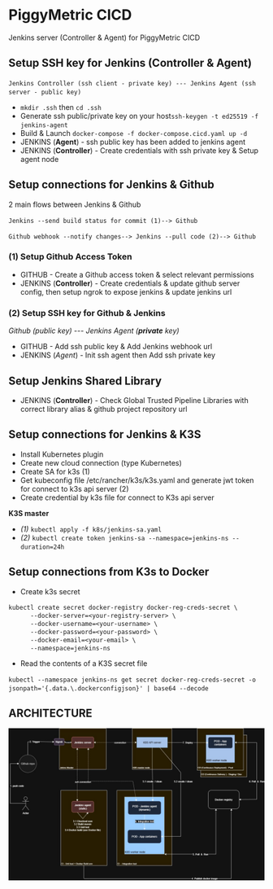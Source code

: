# PiggyMetric CICD
Jenkins server (Controller & Agent) for PiggyMetric CICD

## Setup SSH key for Jenkins (Controller & Agent)
`Jenkins Controller (ssh client - private key) --- Jenkins Agent (ssh server - public key)`

- `mkdir .ssh` then `cd .ssh`
- Generate ssh public/private key on your host`ssh-keygen -t ed25519 -f jenkins-agent`
- Build & Launch `docker-compose -f docker-compose.cicd.yaml up -d`
- JENKINS (**Agent**) - ssh public key has been added to jenkins agent
- JENKINS (**Controller**) - Create credentials with ssh private key & Setup agent node

## Setup connections for Jenkins & Github 
2 main flows between Jenkins & Github

`Jenkins --send build status for commit (1)--> Github`

`Github webhook --notify changes--> Jenkins --pull code (2)--> Github`

### (1) Setup Github Access Token 
- GITHUB - Create a Github access token & select relevant permissions
- JENKINS (**Controller**) - Create credentials & update github server config, then setup ngrok to expose jenkins &  update jenkins url

### (2) Setup SSH key for Github & Jenkins
*Github (public key) --- Jenkins Agent (**private** key)*
- GITHUB - Add ssh public key & Add Jenkins webhook url
- JENKINS (*Agent*) - Init ssh agent then Add ssh private key 

## Setup Jenkins Shared Library
- JENKINS (**Controller**) - Check Global Trusted Pipeline Libraries with correct library alias & github project repository url

## Setup connections for Jenkins & K3S
- Install Kubernetes plugin
- Create new cloud connection (type Kubernetes)
- Create SA for k3s (1)
- Get kubeconfig file /etc/rancher/k3s/k3s.yaml and generate jwt token for connect to k3s api server (2)
- Create credential by k3s file for connect to K3s api server

**K3S master**
- *(1)* `kubectl apply -f k8s/jenkins-sa.yaml`
- *(2)* `kubectl create token jenkins-sa --namespace=jenkins-ns --duration=24h`

## Setup connections from K3s to Docker
- Create k3s secret

```
kubectl create secret docker-registry docker-reg-creds-secret \
      --docker-server=<your-registry-server> \
      --docker-username=<your-username> \
      --docker-password=<your-password> \
      --docker-email=<your-email> \
      --namespace=jenkins-ns 
```

- Read the contents of a K3S secret file

`kubectl --namespace jenkins-ns get secret docker-reg-creds-secret -o jsonpath='{.data.\.dockerconfigjson}' | base64 --decode`

## ARCHITECTURE

![CICD_Architecture](https://github.com/dqminh2810/PiggyMetricCICD/blob/master/docs/PM-cicd.jpg)
